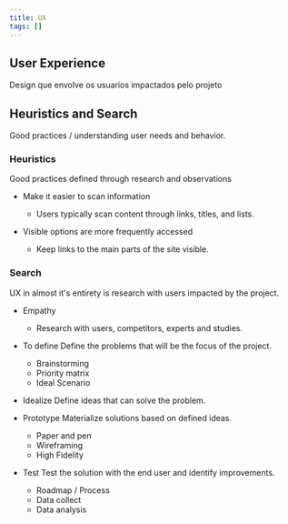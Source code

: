 ```yaml
---
title: UX
tags: []
---
```


## User Experience

Design que envolve os usuarios impactados pelo projeto

## Heuristics and Search

Good practices / understanding user needs and behavior.

### Heuristics

Good practices defined through research and observations

- Make it easier to scan information

  - Users typically scan content through links, titles, and lists.

- Visible options are more frequently accessed
  - Keep links to the main parts of the site visible.

### Search

UX in almost it's entirety is research with users impacted by the project.

- Empathy

  - Research with users, competitors, experts and studies.

- To define
  Define the problems that will be the focus of the project.

  - Brainstorming
  - Priority matrix
  - Ideal Scenario

- Idealize
  Define ideas that can solve the problem.

- Prototype
  Materialize solutions based on defined ideas.

  - Paper and pen
  - Wireframing
  - High Fidelity

- Test
  Test the solution with the end user and identify improvements.
  - Roadmap / Process
  - Data collect
  - Data analysis
